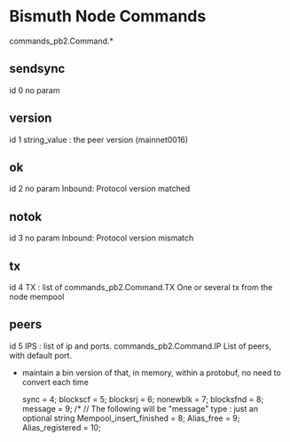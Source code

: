 # Bismuth Node Commands

commands_pb2.Command.*

## sendsync
id 0
no param

## version
id 1
string_value : the peer version (mainnet0016) 

## ok
id 2
no param
Inbound: Protocol version matched

## notok
id 3
no param
Inbound: Protocol version mismatch

## tx
id 4
TX : list of commands_pb2.Command.TX
One or several tx from the node mempool

## peers
id 5
IPS : list of ip and ports. commands_pb2.Command.IP
List of peers, with default port.
* maintain a bin version of that, in memory, within a protobuf, no need to convert each time

    sync = 4;
    blockscf = 5;
    blocksrj = 6;
    nonewblk = 7;
    blocksfnd = 8;
    message = 9;
    /*
    // The following will be "message" type : just an optional string
    Mempool_insert_finished = 8;
    Alias_free = 9;
    Alias_registered = 10;
